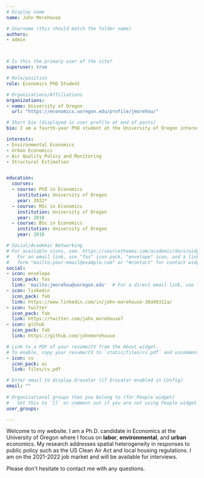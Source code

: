 ```yaml
---
# Display name
name: John Morehouse

# Username (this should match the folder name)
authors:
- admin



# Is this the primary user of the site?
superuser: true

# Role/position
role: Economics PhD Student

# Organizations/Affiliations
organizations:
- name: University of Oregon
  url: "https://economics.uoregon.edu/profile/jmorehou/"

# Short bio (displayed in user profile at end of posts)
bio: I am a fourth-year PhD student at the University of Oregon interested in environmental and urban economics. 

interests:
- Environmental Economics
- Urban Economics
- Air Quality Policy and Monitoring
- Structural Estimation


education:
  courses:
  - course: PhD in Economics
    institution: University of Oregon
    year: 2022*
  - course: MSc in Economics
    institution: University of Oregon
    year: 2018
  - course: BSc in Economics
    institution: University of Oregon
    year: 2016

# Social/Academic Networking
# For available icons, see: https://sourcethemes.com/academic/docs/widgets/#icons
#   For an email link, use "fas" icon pack, "envelope" icon, and a link in the
#   form "mailto:your-email@example.com" or "#contact" for contact widget.
social:
- icon: envelope
  icon_pack: fas
  link: 'mailto:jmorehou@uoregon.edu'  # For a direct email link, use "mailto:test@example.org".
- icon: linkedin
  icon_pack: fab
  link: https://www.linkedin.com/in/john-morehouse-30a99312a/
- icon: twitter
  icon_pack: fab
  link: https://twitter.com/john_morehouse7
- icon: github
  icon_pack: fab
  link: https://github.com/johnmorehouse

# Link to a PDF of your resume/CV from the About widget.
# To enable, copy your resume/CV to `static/files/cv.pdf` and uncomment the lines below.  
- icon: cv
  icon_pack: ai
  link: files/cv.pdf

# Enter email to display Gravatar (if Gravatar enabled in Config)
email: ""
  
# Organizational groups that you belong to (for People widget)
#   Set this to `[]` or comment out if you are not using People widget.  
user_groups:

---
```


Welcome to my website. I am a Ph.D. candidate in Economics at the University of Oregon where I focus on __labor__, __environmental__, and __urban__ economics. My research addresses spatial heterogeneity in responses to public policy such as the US Clean Air Act and local housing regulations. I am on the 2021-2022 job market and will be available for interviews.

Please don't hesitate to contact me with any questions. 




